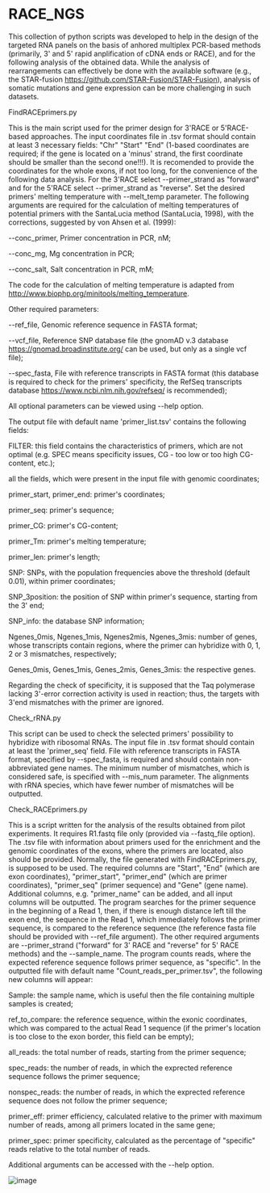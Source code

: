 # RACE_NGS
This collection of python scripts was developed to help in the design of the targeted RNA panels on the basis of anhored multiplex PCR-based methods (primarily, 3' and 5' rapid anplification of cDNA ends or RACE), and for the following analysis of the obtained data. While the analysis of rearrangements can effectively be done with the available software (e.g., the STAR-fusion https://github.com/STAR-Fusion/STAR-Fusion), analysis of somatic mutations and gene expression can be more challenging in such datasets.

FindRACEprimers.py 

This is the main script used for the primer design for 3'RACE or 5'RACE-based approaches. The input coordinates file in .tsv format should contain at least 3 necessary fields: "Chr"	"Start"	"End" (1-based coordinates are required; if the gene is located on a 'minus' strand, the first coordinate should be smaller than the second one!!!). It is recomended to provide the coordinates for the whole exons, if not too long, for the convenience of the following data analysis. For the 3'RACE select --primer_strand as "forward" and for the 5'RACE select --primer_strand as "reverse". Set the desired primers' melting temperature with --melt_temp parameter. The following arguments are required for the calculation of melting temperatures of potential primers with the SantaLucia method (SantaLucia, 1998), with the corrections, suggested by von Ahsen et al. (1999): 

  --conc_primer, Primer concentration in PCR, nM;
  
  --conc_mg, Mg concentration in PCR;
  
  --conc_salt, Salt concentration in PCR, mM;
  
The code for the calculation of melting temperature is adapted from http://www.biophp.org/minitools/melting_temperature. 

Other required parameters:

  --ref_file, Genomic reference sequence in FASTA format;
  
  --vcf_file, Reference SNP database file (the gnomAD v.3 database https://gnomad.broadinstitute.org/ can be used, but only as a single vcf file);
  
  --spec_fasta, File with reference transcripts in FASTA format (this database is required to check for the primers' specificity, the RefSeq transcripts database https://www.ncbi.nlm.nih.gov/refseq/ is recommended);

All optional parameters can be viewed using --help option.

The output file with default name 'primer_list.tsv' contains the following fields:

FILTER: this field contains the characteristics of primers, which are not optimal (e.g. SPEC means specificity issues, CG - too low or too high CG-content, etc.);

all the fields, which were present in the input file with genomic coordinates;

primer_start, primer_end: primer's coordinates;	

primer_seq: primer's sequence;

primer_CG: primer's CG-content;

primer_Tm: primer's melting temperature;

primer_len: primer's length;

SNP: SNPs, with the population frequencies above the threshold (default 0.01), within primer coordinates; 

SNP_3position: the position of SNP within primer's sequence, starting from the 3' end; 

SNP_info: the database SNP information;

Ngenes_0mis, Ngenes_1mis, Ngenes2mis, Ngenes_3mis: number of genes, whose transcripts contain regions, where the primer can hybridize with 0, 1, 2 or 3 mismatches, respectively;

Genes_0mis, Genes_1mis, Genes_2mis, Genes_3mis: the respective genes.

Regarding the check of specificity, it is supposed that the Taq polymerase lacking 3'-error correction activity is used in reaction; thus, the targets with 3'end mismatches with the primer are ignored.



Check_rRNA.py

This script can be used to check the selected primers' possibility to hybridize with ribosomal RNAs. The input file in .tsv format should contain at least the 'primer_seq' field. File with reference transcripts in FASTA format, specified by --spec_fasta, is required and should contain non-abbreviated gene names. The minimum number of mismatches, which is considered safe, is specified with --mis_num parameter. The alignments with rRNA species, which have fewer number of mismatches will be outputted. 


Check_RACEprimers.py

This is a script written for the analysis of the results obtained from pilot experiments. It requires R1.fastq file only (provided via --fastq_file option). The .tsv file with information about primers used for the enrichment and the genomic coordinates of the exons, where the primers are located, also should be provided. Normally, the file generated with FindRACEprimers.py, is supposed to be used. The required columns are "Start", "End" (which are exon coordinates), "primer_start", "primer_end" (which are primer coordinates), "primer_seq" (primer sequence) and "Gene" (gene name). Additional columns, e.g. "primer_name" can be added, and all input columns will be outputted. The program searches for the primer sequence in the beginning of a Read 1, then, if there is enough distance left till the exon end, the sequence in the Read 1, which immediately follows the primer sequence, is compared to the reference sequence (the reference fasta file should be provided with --ref_file argument). The other required arguments are --primer_strand ("forward" for 3' RACE and "reverse" for 5' RACE methods) and the --sample_name. The program counts reads, where the expected reference sequence follows primer sequence, as "specific". In the outputted file with default name "Count_reads_per_primer.tsv", the following new columns will appear:

Sample: the sample name, which is useful then the file containing multiple samples is created;

ref_to_compare: the reference sequence, within the exonic coordinates, which was compared to the actual Read 1 sequence (if the primer's location is too close to the exon border, this field can be empty);

all_reads: the total number of reads, starting from the primer sequence;

spec_reads: the number of reads, in which the exprected reference sequence follows the primer sequence;

nonspec_reads: the number of reads, in which the exprected reference sequence does not follow the primer sequence;

primer_eff: primer efficiency, calculated relative to the primer with maximum number of reads, among all primers located in the same gene;

primer_spec: primer specificity, calculated as the percentage of "specific" reads relative to the total number of reads.

Additional arguments can be accessed with the --help option.

![image](https://github.com/MitiushkinaNV/RACE_NGS/assets/96590759/372639ee-f20a-48fa-bc00-1783ea5a2a9f)

